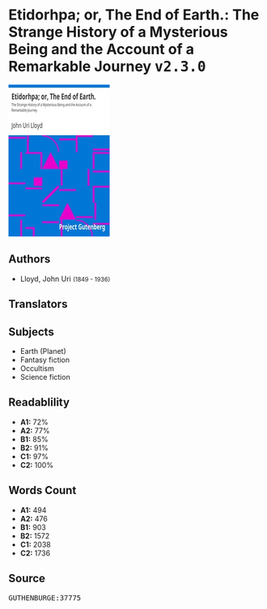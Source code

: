 # Etidorhpa; or, The End of Earth.: The Strange History of a Mysterious Being and the Account of a Remarkable Journey <kbd>v2.3.0</kbd>

![](./cover.medium.jpg "")

## Authors


 - Lloyd, John Uri <small>(1849 - 1936)</small>

## Translators



## Subjects


 - Earth (Planet)
 - Fantasy fiction
 - Occultism
 - Science fiction

## Readablility


 - **A1:** 72%
 - **A2:** 77%
 - **B1:** 85%
 - **B2:** 91%
 - **C1:** 97%
 - **C2:** 100%

## Words Count


 - **A1:** 494
 - **A2:** 476
 - **B1:** 903
 - **B2:** 1572
 - **C1:** 2038
 - **C2:** 1736

## Source


<kbd>GUTHENBURGE:37775</kbd>

